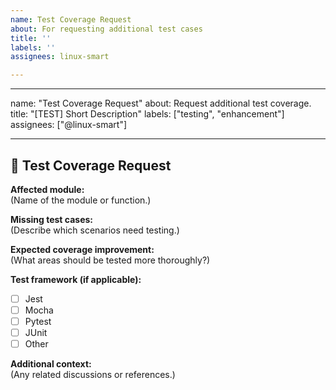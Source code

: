 ```yaml
---
name: Test Coverage Request
about: For requesting additional test cases
title: ''
labels: ''
assignees: linux-smart

---
```


---
name: "Test Coverage Request"
about: Request additional test coverage.
title: "[TEST] Short Description"
labels: ["testing", "enhancement"]
assignees: ["@linux-smart"]

---

## 🧪 Test Coverage Request  
**Affected module:**  
(Name of the module or function.)  

**Missing test cases:**  
(Describe which scenarios need testing.)  

**Expected coverage improvement:**  
(What areas should be tested more thoroughly?)  

**Test framework (if applicable):**  
- [ ] Jest  
- [ ] Mocha  
- [ ] Pytest  
- [ ] JUnit  
- [ ] Other  

**Additional context:**  
(Any related discussions or references.)

